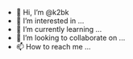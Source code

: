 - 👋 Hi, I’m @k2bk
- 👀 I’m interested in ...
- 🌱 I’m currently learning ...
- 💞️ I’m looking to collaborate on ...
- 📫 How to reach me ...

<!---
k2bk/k2bk is a ✨ special ✨ repository because its `README.md` (this file) appears on your GitHub profile.
You can click the Preview link to take a look at your changes.
--->
